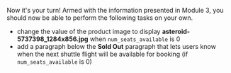 Now it's your turn! Armed with the information presented in Module 3, you should now be able to perform the following tasks on your own.

- change the value of the product image to display **asteroid-5737398_1284x856.jpg** when `num_seats_available` is 0
- add a paragraph below the **Sold Out** paragraph that lets users know when the next shuttle flight will be available for booking (if `num_seats_available` is 0)